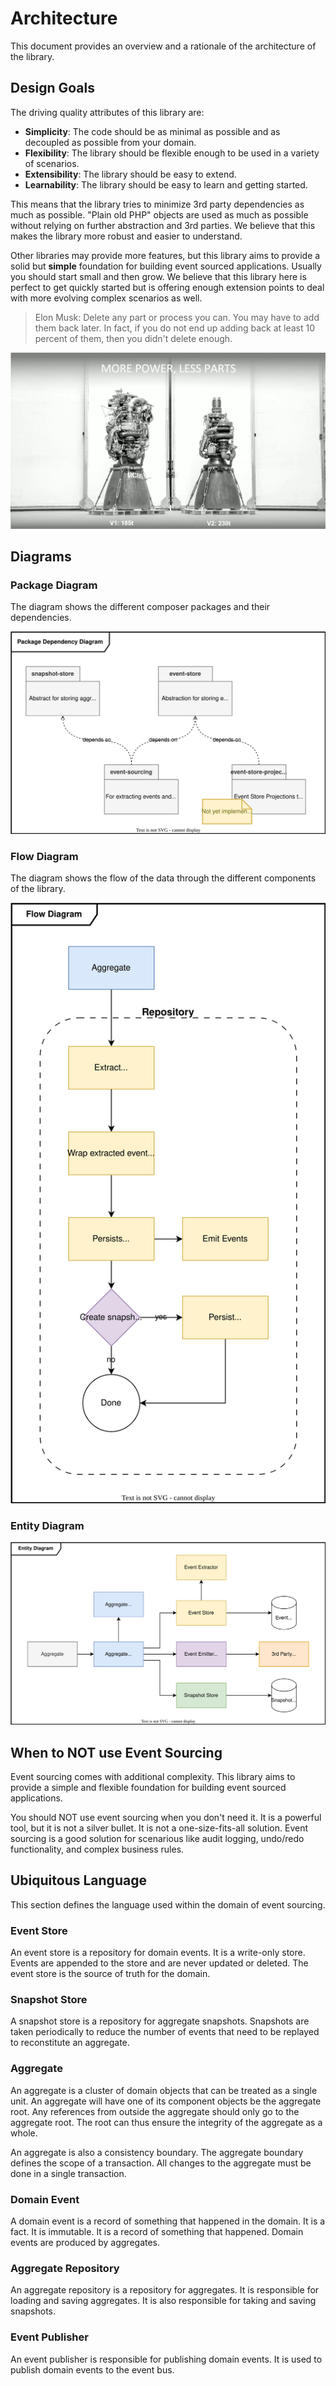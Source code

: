 # Architecture

This document provides an overview and a rationale of the architecture of the library.

## Design Goals

The driving quality attributes of this library are:

* **Simplicity**: The code should be as minimal as possible and as decoupled as possible from your domain.
* **Flexibility**: The library should be flexible enough to be used in a variety of scenarios.
* **Extensibility**: The library should be easy to extend.
* **Learnability**: The library should be easy to learn and getting started.

This means that the library tries to minimize 3rd party dependencies as much as possible. "Plain old PHP" objects are used as much as possible without relying on further abstraction and 3rd parties. We believe that this makes the library more robust and easier to understand.

Other libraries may provide more features, but this library aims to provide a solid but **simple** foundation for building event sourced applications. Usually you should start small and then grow. We believe that this library here is perfect to get quickly started but is offering enough extension points to deal with more evolving complex scenarios as well.

> Elon Musk: Delete any part or process you can. You may have to add them back later. In fact, if you do not end up adding back at least 10 percent of them, then you didn't delete enough.

![Overview Diagram](images/raptor-v1-vs-v2.jpg)

## Diagrams

### Package Diagram

The diagram shows the different composer packages and their dependencies.

![Overview Diagram](diagrams/Package-Diagram.svg)

### Flow Diagram

The diagram shows the flow of the data through the different components of the library.

![Overview Diagram](diagrams/Flow-Diagram.svg)

### Entity Diagram

![Overview Diagram](diagrams/Entity-Diagram.svg)

## When to NOT use Event Sourcing

Event sourcing comes with additional complexity. This library aims to provide a simple and flexible foundation for building event sourced applications.

You should NOT use event sourcing when you don't need it. It is a powerful tool, but it is not a silver bullet. It is not a one-size-fits-all solution. Event sourcing is a good solution for scenarious like audit logging, undo/redo functionality, and complex business rules.

## Ubiquitous Language

This section defines the language used within the domain of event sourcing.

### Event Store

An event store is a repository for domain events. It is a write-only store. Events are appended to the store and are never updated or deleted. The event store is the source of truth for the domain.

### Snapshot Store

A snapshot store is a repository for aggregate snapshots. Snapshots are taken periodically to reduce the number of events that need to be replayed to reconstitute an aggregate.

### Aggregate

An aggregate is a cluster of domain objects that can be treated as a single unit. An aggregate will have one of its component objects be the aggregate root. Any references from outside the aggregate should only go to the aggregate root. The root can thus ensure the integrity of the aggregate as a whole.

An aggregate is also a consistency boundary. The aggregate boundary defines the scope of a transaction. All changes to the aggregate must be done in a single transaction.

### Domain Event

A domain event is a record of something that happened in the domain. It is a fact. It is immutable. It is a record of something that happened. Domain events are produced by aggregates.

### Aggregate Repository

An aggregate repository is a repository for aggregates. It is responsible for loading and saving aggregates. It is also responsible for taking and saving snapshots.

### Event Publisher

An event publisher is responsible for publishing domain events. It is used to publish domain events to the event bus.
